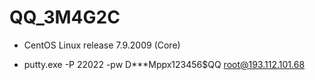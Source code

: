 
# QQ_3M4G2C
* CentOS Linux release 7.9.2009 (Core)

* putty.exe -P 22022 -pw D***Mppx123456$QQ root@193.112.101.68


